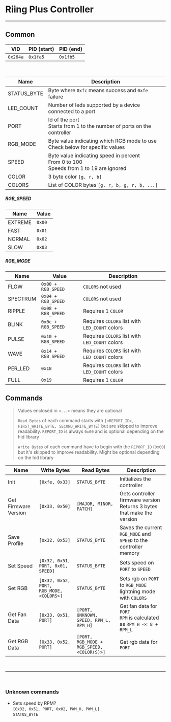 # Riing Plus Controller
---

## Common

| VID      | PID (start)   | PID (end)   |
|----------|---------------|-------------|
| `0x264a` | `0x1fa5`      | `0x1fb5`    |

<br>

|  Name       | Description                                                                                |
|-------------|--------------------------------------------------------------------------------------------|
| STATUS_BYTE | Byte where `0xfc` means success and `0xfe` failure                                         |
| LED_COUNT   | Number of leds supported by a device connected to a port                                   |
| PORT        | Id of the port<br>Starts from 1 to the number of ports on the controller                   |
| RGB_MODE    | Byte value indicating which RGB mode to use<br>Check below for specific values             |
| SPEED       | Byte value indicating speed in percent<br>From 0 to 100<br>Speeds from 1 to 19 are ignored |
| COLOR       | 3 byte color `[g, r, b]`                                                                   |
| COLORS      | List of COLOR bytes `[g, r, b, g, r, b, ...]`                                              |

##### RGB_SPEED

| Name    | Value  |
|---------|--------|
| EXTREME | `0x00` |
| FAST    | `0x01` |
| NORMAL  | `0x02` |
| SLOW    | `0x03` |

##### RGB_MODE

| Name     | Value              | Description
|----------|--------------------|------------------------------------------------|
| FLOW     | `0x00 + RGB_SPEED` | `COLORS` not used                              |
| SPECTRUM | `0x04 + RGB_SPEED` | `COLORS` not used                              |
| RIPPLE   | `0x08 + RGB_SPEED` | Requires 1 `COLOR`                             |
| BLINK    | `0x0c + RGB_SPEED` | Requires `COLORS` list with `LED_COUNT` colors |
| PULSE    | `0x10 + RGB_SPEED` | Requires `COLORS` list with `LED_COUNT` colors |
| WAVE     | `0x14 + RGB_SPEED` | Requires `COLORS` list with `LED_COUNT` colors |
| PER_LED  | `0x18`             | Requires `COLORS` list with `LED_COUNT` colors |
| FULL     | `0x19`             | Requires 1 `COLOR`                             |

## Commands

> Values enclosed in `<...>` means they are optional
>
> `Read Bytes` of each command starts with `[<REPORT_ID>, FIRST_WRITE_BYTE, SECOND_WRITE_BYTE]` 
> but are skipped to improve readability. `REPORT_ID` is always `0x00` and is optional depending on the hid library
> 
> `Write Bytes` of each command have to begin with the `REPORT_ID` (`0x00`) but it's skipped to improve readability. Might be optional depending on the hid library

| Name                 | Write Bytes                              | Read Bytes                             | Description                                                               |
|----------------------|------------------------------------------|----------------------------------------|---------------------------------------------------------------------------|
| Init                 | `[0xfe, 0x33]`                           | `STATUS_BYTE`                          | Initializes the controller                                                |
| Get Firmware Version | `[0x33, 0x50]`                           | `[MAJOR, MINOR, PATCH]`                | Gets controller firmware version<br>Returns 3 bytes that make the version |
| Save Profile         | `[0x32, 0x53]`                           | `STATUS_BYTE`                          | Saves the current `RGB_MODE` and `SPEED` to the controller memory         |
| Set Speed            | `[0x32, 0x51, PORT, 0x01, SPEED]`        | `STATUS_BYTE`                          | Sets speed on `PORT` to `SPEED`                                           |
| Set RGB              | `[0x32, 0x52, PORT, RGB_MODE, <COLORS>]` | `STATUS_BYTE`                          | Sets rgb on `PORT` to `RGB_MODE`<br>lightning mode with `COLORS`          |
| Get Fan Data         | `[0x33, 0x51, PORT]`                     | `[PORT, UNKNOWN, SPEED, RPM_L, RPM_H]` | Get fan data for `PORT`<br>`RPM` is calculated as `RPM_H << 8 + RPM_L`        |
| Get RGB Data         | `[0x33, 0x52, PORT]`                     | `[PORT, RGB_MODE + RGB_SPEED, <COLOR(S)>]` | Get rgb data for `PORT` |

<br>

---

<br>

### Unknown commands
* Sets speed by RPM?<br>`[0x32, 0x51, PORT, 0x02, PWM_H, PWM_L]`<br>`STATUS_BYTE`
